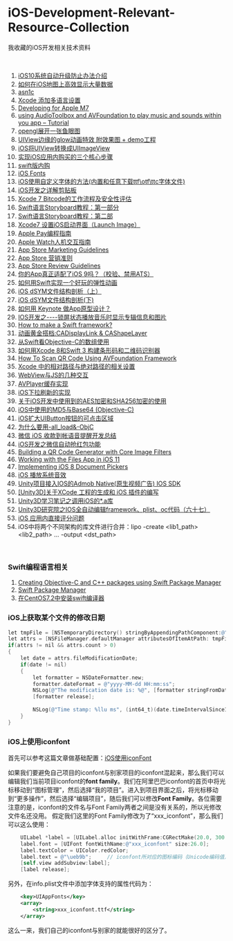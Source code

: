 # iOS-Development-Relevant-Resource-Collection
我收藏的iOS开发相关技术资料

<br />

1. [iOS10系统自动升级防止办法介绍](https://m.cr173.com/w/115259)
1. [如何在iOS地图上高效显示大量数据](http://www.cocoachina.com/gamedev/misc/2013/1216/7548.html)
1. [asn1c](https://github.com/vlm/asn1c/blob/master/INSTALL.md)
1. [Xcode 添加多语言设置](https://www.bobolee.me/xcode-project-support-international.html)
1. [Developing for Apple M7](http://conradstoll.com/blog/2013/11/24/developing-for-the-m7)
1. [using AudioToolbox and AVFoundation to play music and sounds within you app – Tutorial](http://www.xappsoftware.com/wordpress/2013/12/05/ios-sdk-using-audiotoolbox-and-avfoundation-to-play-music-and-sounds-within-you-app-tutorial/)
1. [opengl展开一张鱼眼图](http://www.cocoachina.com/bbs/read.php?tid=177145)
1. [UIView边缘的glow动画特效 附效果图 + demo工程](http://www.cocoachina.com/bbs/read.php?tid=176102)
1. [iOS将UIView转换成UIImageView](https://blog.csdn.net/ICHENKE/article/details/49181355)
1. [实现iOS应用内购买的三个核心步骤](http://blog.csdn.net/nimingzhe2008/article/details/19759589)
1. [swift版内购](http://www.cnblogs.com/helloandroid/p/4613683.html)
1. [iOS Fonts](http://iosfonts.com)
1. [iOS使用自定义字体的方法(内置和任意下载ttf\otf\ttc字体文件)](https://blog.csdn.net/liuyang11908/article/details/62044319)
1. [iOS开发之详解剪贴板](http://blog.csdn.net/zhuqilin0/article/details/6661044)
1. [Xcode 7 Bitcode的工作流程及安全性评估](http://www.cocoachina.com/ios/20151218/14744.html)
1. [Swift语言Storyboard教程：第一部分](http://www.cocoachina.com/swift/20150112/10892.html)
1. [Swift语言Storyboard教程：第二部](http://www.cocoachina.com/swift/20150114/10924.html)
1. [Xcode7 设置iOS启动界面（Launch Image）](https://www.jianshu.com/p/a3315f6896a7)
1. [Apple Pay编程指南](http://www.cocoachina.com/ios/20150126/11019.html)
1. [Apple Watch人机交互指南](http://www.cocoachina.com/design/20150312/10314.html)
1. [App Store Marketing Guidelines](https://developer.apple.com/app-store/marketing/guidelines/)
1. [App Store 营销准则](https://developer.apple.com/app-store/marketing/guidelines/cn/)
1. [App Store Review Guidelines](https://developer.apple.com/app-store/review/guidelines/)
1. [你的App真正适配了iOS 9吗？（校验、禁用ATS）](http://www.csdn.net/article/2015-09-11/2825675)
1. [如何用Swift实现一个好玩的弹性动画](http://www.cocoachina.com/swift/20150911/13215.html)
1. [iOS dSYM文件结构剖析（上）](http://www.csdn.net/article/2015-08-04/2825369)
1. [iOS dSYM文件结构剖析(下)](http://blog.csdn.net/MaximLi/article/details/47300171)
1. [如何用 Keynote 做App原型设计？](http://www.cocoachina.com/design/20141023/10017.html)
1. [IOS开发之----锁屏状态播放音乐时显示专辑信息和图片](http://blog.sina.com.cn/s/blog_71715bf801019xxr.html)
1. [How to make a Swift framework?](https://theswiftdev.com/2017/10/23/how-to-make-a-swift-framework/)
1. [动画黄金搭档:CADisplayLink & CAShapeLayer](http://www.cocoachina.com/ios/20161202/18252.html)
1. [从Swift看Objective-C的数组使用](http://www.cocoachina.com/ios/20161222/18420.html)
1. [如何用Xcode 8和Swift 3 构建条形码和二维码识别器](http://www.cocoachina.com/ios/20161228/18394.html)
1. [How To Scan QR Code Using AVFoundation Framework](https://www.appcoda.com/qr-code-ios-programming-tutorial/)
1. [Xcode 中的相对路径与绝对路径的相关设置](http://www.cnblogs.com/sandyzhang/p/5639586.html)
1. [WebView与JS的几种交互](http://www.jianshu.com/p/0042d8eb67c0)
1. [AVPlayer缓存实现](http://www.cnblogs.com/graveliang/p/5711783.html)
1. [iOS下拉刷新的实现](http://www.jianshu.com/p/423150df669d)
1. [关于iOS开发中使用到的AES加密和SHA256加密的使用](http://blog.csdn.net/codingfire/article/details/50384986)
1. [iOS中使用的MD5与Base64 (Objective-C)](https://www.jianshu.com/p/bdcd1c5f2685)
1. [iOS扩大UIButton按钮的可点击区域](https://my.oschina.net/zhxx/blog/833549?utm_medium=referral)
1. [为什么要用-all_load&-ObjC](http://www.cocoachina.com/bbs/read.php?tid=141097)
1. [微信 iOS 收款到帐语音提醒开发总结](http://geek.csdn.net/news/detail/235961)
1. [iOS开发之微信自动抢红包功能](http://blog.csdn.net/zhonggaorong/article/details/51224813)
1. [Building a QR Code Generator with Core Image Filters](https://www.appcoda.com/qr-code-generator-tutorial/)
1. [Working with the Files App in iOS 11](https://www.bignerdranch.com/blog/working-with-the-files-app-in-ios-11/)
1. [Implementing iOS 8 Document Pickers](https://www.macstories.net/tutorials/implementing-ios-8-document-pickers/)
1. [iOS 播放系统音效](https://blog.csdn.net/zhangdalang/article/details/53906910)
1. [Unity项目接入IOS的Admob Native(原生视频广告) IOS SDK](https://blog.csdn.net/qq_39108767/article/details/84426400)
1. [\[Unity3D\]关于XCode 工程的生成和 iOS 插件的编写](https://www.jianshu.com/p/ac37de27b404)
1. [Unity3D学习笔记之调用iOS的*.a库](https://gameinstitute.qq.com/community/detail/111853)
1. [Unity3D研究院之IOS全自动编辑framework、plist、oc代码（六十七）](https://blog.csdn.net/anypkv/article/details/72303571)
1. [iOS 应用内直接评分问题](https://blog.csdn.net/a18337101357/article/details/80282891)
1. iOS中将两个不同架构的库文件进行合并：lipo -create <lib1_path> <lib2_path> ... -output <dst_path>

<br/>

### Swift编程语言相关

1. [Creating Objective-C and C++ packages using Swift Package Manager](http://ankit.im/swift/2016/05/21/creating-objc-cpp-packages-with-swift-package-manager/)
1. [Swift Package Manager](https://github.com/apple/swift-package-manager/tree/master/Documentation)
1. [在CentOS7.2中安装swift编译器](https://blog.csdn.net/solan8/article/details/80674953)

### iOS上获取某个文件的修改日期

```objectivec
let tmpFile = [NSTemporaryDirectory() stringByAppendingPathComponent:@"a.txt"];
let attrs = [NSFileManager.defaultManager attributesOfItemAtPath: tmpFile error:NULL];
if(attrs != nil && attrs.count > 0)
{
    let date = attrs.fileModificationDate;
    if(date != nil)
    {
        let formatter = NSDateFormatter.new;
        formatter.dateFormat = @"yyyy-MM-dd HH:mm:ss";
        NSLog(@"The modification date is: %@", [formatter stringFromDate:date]);
        [formatter release];
        
        NSLog(@"Time stamp: %llu ms", (int64_t)(date.timeIntervalSince1970 * 1000.0));
    }
}
```

### iOS上使用iconfont

首先可以参考这篇文章做基础配置：[iOS使用iconFont](https://www.jianshu.com/p/36007fc8ba10)

如果我们要避免自己项目的iconfont与别家项目的iconfont混起来，那么我们可以编辑我们当前项目iconfont的**font family**。我们在阿里巴巴iconfont的首页中将光标移动到“图标管理”，然后选择“我的项目”。进入到项目界面之后，将光标移动到“更多操作”，然后选择“编辑项目”，随后我们可以修改**Font Family**。各位需要注意的是，iconfont的文件名与Font Family两者之间是没有关系的，所以光修改文件名还没用。
假定我们这里的Font Family修改为了“xxx_iconfont”，那么我们可以这么使用：
```objectivec
    UILabel *label = [UILabel.alloc initWithFrame:CGRectMake(20.0, 300.0, 30.0, 30.0)];
    label.font = [UIFont fontWithName:@"xxx_iconfont" size:26.0];
    label.textColor = UIColor.redColor;
    label.text = @"\ueb9b";     // iconfont所对应的图标编码（Unicode编码值）
    [self.view addSubview:label];
    [label release];
```

另外，在info.plist文件中添加字体支持的属性代码为：
```xml
	<key>UIAppFonts</key>
	<array>
		<string>xxx_iconfont.ttf</string>
	</array>
```

这么一来，我们自己的iconfont与别家的就能很好的区分了。

